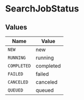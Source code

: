 # SearchJobStatus


## Values

| Name        | Value       |
| ----------- | ----------- |
| `NEW`       | new         |
| `RUNNING`   | running     |
| `COMPLETED` | completed   |
| `FAILED`    | failed      |
| `CANCELED`  | canceled    |
| `QUEUED`    | queued      |